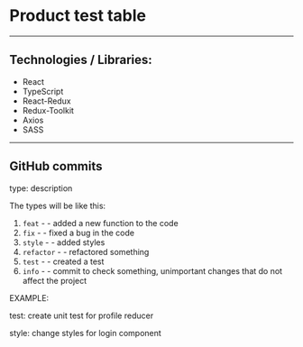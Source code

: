 # Product test table

---

## Technologies / Libraries:
- React
- TypeScript
- React-Redux
- Redux-Toolkit
- Axios
- SASS

---

## GitHub commits
type: description

The types will be like this:

1. `feat` - - added a new function to the code
2. `fix` - - fixed a bug in the code
3. `style` - - added styles
4. `refactor` - - refactored something
5. `test` - - created a test
6. `info` - - commit to check something, unimportant changes that do not affect the project

EXAMPLE:

test: create unit test for profile reducer

style: change styles for login component